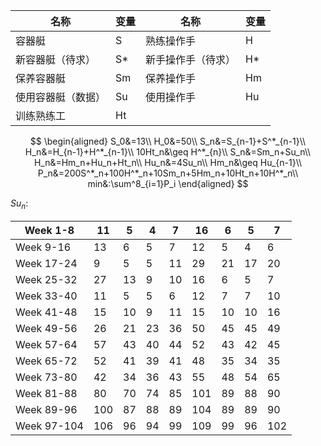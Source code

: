 | 名称               | 变量 | 名称               | 变量 |
| ------------------ | ---- | ------------------ | ---- |
| 容器艇             | S    | 熟练操作手         | H    |
| 新容器艇（待求）   | S*   | 新手操作手（待求） | H*   |
| 保养容器艇         | Sm   | 保养操作手         | Hm   |
| 使用容器艇（数据） | Su   | 使用操作手         | Hu   |
| 训练熟练工         | Ht   |                    |      |

$$
\begin{aligned}
S_0&=13\\
H_0&=50\\
S_n&=S_{n-1}+S^*_{n-1}\\
H_n&=H_{n-1}+H^*_{n-1}\\
10Ht_n&\geq H^*_{n}\\
S_n&=Sm_n+Su_n\\
H_n&=Hm_n+Hu_n+Ht_n\\
Hu_n&=4Su_n\\
Hm_n&\geq Hu_{n-1}\\
P_n&=200S^*_n+100H^*_n+10Sm_n+5Hm_n+10Ht_n+10H^*_n\\
min&:\sum^8_{i=1}P_i
\end{aligned}
$$

$Su_n:$

| Week 1-8    | 11   | 5    | 4    | 7    | 16   | 6    | 5    | 7    |
| ----------- | ---- | ---- | ---- | ---- | ---- | ---- | ---- | ---- |
| Week 9-16   | 13   | 6    | 5    | 7    | 12   | 5    | 4    | 6    |
| Week 17-24  | 9    | 5    | 5    | 11   | 29   | 21   | 17   | 20   |
| Week 25-32  | 27   | 13   | 9    | 10   | 16   | 6    | 5    | 7    |
| Week 33-40  | 11   | 5    | 5    | 6    | 12   | 7    | 7    | 10   |
| Week 41-48  | 15   | 10   | 9    | 11   | 15   | 10   | 10   | 16   |
| Week 49-56  | 26   | 21   | 23   | 36   | 50   | 45   | 45   | 49   |
| Week 57-64  | 57   | 43   | 40   | 44   | 52   | 43   | 42   | 45   |
| Week 65-72  | 52   | 41   | 39   | 41   | 48   | 35   | 34   | 35   |
| Week 73-80  | 42   | 34   | 36   | 43   | 55   | 48   | 54   | 65   |
| Week 81-88  | 80   | 70   | 74   | 85   | 101  | 89   | 88   | 90   |
| Week 89-96  | 100  | 87   | 88   | 89   | 104  | 89   | 89   | 90   |
| Week 97-104 | 106  | 96   | 94   | 99   | 109  | 99   | 96   | 102  |